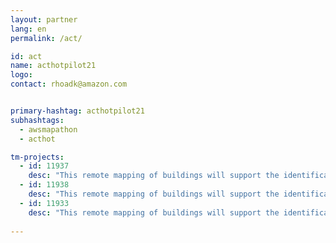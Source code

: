 ```yaml
---
layout: partner
lang: en
permalink: /act/

id: act
name: acthotpilot21
logo: 
contact: rhoadk@amazon.com


primary-hashtag: acthotpilot21
subhashtags:
  - awsmapathon
  - acthot

tm-projects:
  - id: 11937
    desc: "This remote mapping of buildings will support the identification and characterization of settlements, as well as the implementation of planned activities and largely the generation of data for humanitarian activities."
  - id: 11938
    desc: "This remote mapping of buildings will support the identification and characterization of settlements, as well as the implementation of planned activities and largely the generation of data for humanitarian activities."
  - id: 11933
    desc: "This remote mapping of buildings will support the identification and characterization of settlements, as well as the implementation of planned activities and largely the generation of data for humanitarian activities."
    
---
```


